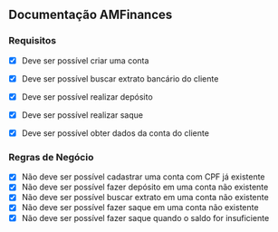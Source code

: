 ## Documentação AMFinances

### Requisitos

- [x] Deve ser possível criar uma conta
- [x] Deve ser possível buscar extrato bancário do cliente
- [x] Deve ser possível realizar depósito
- [x] Deve ser possível realizar saque
- [x] Deve ser possível obter dados da conta do cliente


### Regras de Negócio

- [x] Não deve ser possível cadastrar uma conta com CPF já existente
- [x] Não deve ser possível fazer depósito em uma conta não existente
- [x] Não deve ser possível buscar extrato em uma conta não existente
- [x] Não deve ser possível fazer saque em uma conta não existente
- [x] Não deve ser possível fazer saque quando o saldo for insuficiente